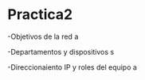# Practica2
-Objetivos de la red
a

-Departamentos y dispositivos
s

-Direccionaiento IP y roles del equipo
a
